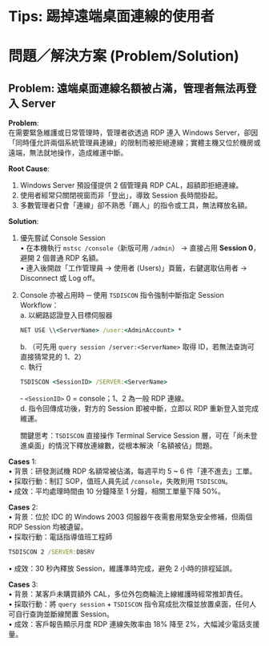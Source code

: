 # Tips: 踢掉遠端桌面連線的使用者  

# 問題／解決方案 (Problem/Solution)

## Problem: 遠端桌面連線名額被占滿，管理者無法再登入 Server

**Problem**:  
在需要緊急維護或日常管理時，管理者欲透過 RDP 連入 Windows Server，卻因「同時僅允許兩個系統管理員連線」的限制而被拒絕連線；實體主機又位於機房或遠端，無法就地操作，造成維運中斷。

**Root Cause**:  
1. Windows Server 預設僅提供 2 個管理員 RDP CAL，超額即拒絕連線。  
2. 使用者經常只關閉視窗而非「登出」，導致 Session 長時間掛起。  
3. 多數管理者只會「連線」卻不熟悉「踢人」的指令或工具，無法釋放名額。  

**Solution**:  
1. 優先嘗試 Console Session  
   • 在本機執行 `mstsc /console`（新版可用 `/admin`） → 直接占用 **Session 0**，避開 2 個普通 RDP 名額。  
   • 連入後開啟「工作管理員 → 使用者 (Users)」頁籤，右鍵選取佔用者 → Disconnect 或 Log off。  

2. Console 亦被占用時 ─ 使用 `TSDISCON` 指令強制中斷指定 Session  
   Workflow：  
   a. 以網路認證登入目標伺服器  
      ```bat
      NET USE \\<ServerName> /user:<AdminAccount> *
      ```  
   b. （可先用 `query session /server:<ServerName>` 取得 ID，若無法查詢可直接猜常見的 1、2）  
   c. 執行  
      ```bat
      TSDISCON <SessionID> /SERVER:<ServerName>
      ```  
      ‑ `<SessionID>` 0 = console；1、2 為一般 RDP 連線。  
   d. 指令回傳成功後，對方的 Session 即被中斷，立即以 RDP 重新登入並完成維運。  

   關鍵思考：`TSDISCON` 直接操作 Terminal Service Session 層，可在「尚未登進桌面」的情況下釋放連線數，從根本解決「名額被佔」問題。  

**Cases** 1:  
• 背景：研發測試機 RDP 名額常被佔滿，每週平均 5 ~ 6 件「連不進去」工單。  
• 採取行動：制訂 SOP，值班人員先試 `/console`，失敗則用 `TSDISCON`。  
• 成效：平均處理時間由 10 分鐘降至 1 分鐘，相關工單量下降 50%。  

**Cases** 2:  
• 背景：位於 IDC 的 Windows 2003 伺服器午夜需套用緊急安全修補，但兩個 RDP Session 均被遺留。  
• 採取行動：電話指導值班工程師  
  ```bat
  TSDISCON 2 /SERVER:DBSRV
  ```  
• 成效：30 秒內釋放 Session，維護準時完成，避免 2 小時的排程延誤。  

**Cases** 3:  
• 背景：某客戶未購買額外 CAL，多位外包商輪流上線維護時經常推卸責任。  
• 採取行動：將 `query session` + `TSDISCON` 指令寫成批次檔並放置桌面，任何人可自行查詢並斷線閒置 Session。  
• 成效：客戶報告顯示月度 RDP 連線失敗率由 18% 降至 2%，大幅減少電話支援量。